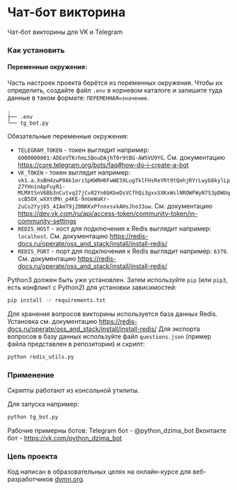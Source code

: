 # Чат-бот викторина
Чат-бот викторины для VK и Telegram

### Как установить
#### Переменные окружения:

Часть настроек проекта берётся из переменных окружения. Чтобы их определить, создайте файл `.env` в корневом каталоге и запишите туда данные в таком формате: `ПЕРЕМЕННАЯ=значение`.

```
.
├── .env
└── tg_bot.py
```
Обязательные переменные окружения:
- `TELEGRAM_TOKEN` - токен выглядит например: `6000000001:ADEeVTKrhmLSBouDAjhT0r9tBG-AW5VU9YG`. См. документацию https://core.telegram.org/bots/faq#how-do-i-create-a-bot
- `VK_TOKEN` - токен выглядит например:
  `vk1.a.XxBH4zwP0Ak1eriSpKWRH6FwWE59LugTklFHsReYRt9tQehjRYrLwyb8kylLp27YHninApFuyRi-MLMXtSnV6Bb3nCutvq27jCv82Yn6bKbeDsVCfhQi3gxxSXKxWslNROWFWyN7S3pDWUqscB5OX_wXXtdMn_p4KE-9nUeWaKr-2uCo2Yyj65_4IAmT9jZ0NKKxPfnnxsxkAHsJho33uw`.
  См. документацию https://dev.vk.com/ru/api/access-token/community-token/in-community-settings
- `REDIS_HOST` - хост для подключения к Redis выглядит например: `localhost`. См. документацию https://redis-docs.ru/operate/oss_and_stack/install/install-redis/
- `REDIS_PORT` - порт для подключения к Redis выглядит например: `6379`. См. документацию https://redis-docs.ru/operate/oss_and_stack/install/install-redis/


Python3 должен быть уже установлен. 
Затем используйте `pip` (или `pip3`, есть конфликт с Python2) для установки зависимостей:

```sh
pip install -r requirements.txt
```

Для хранения вопросов викторины используется база данных Redis.
Установка см. документацию https://redis-docs.ru/operate/oss_and_stack/install/install-redis/ 
Для экспорта вопросов в базу данных используйте файл `questions.json` (пример файла представлен в репозитории) и скрипт: 
```sh
python redis_utils.py
```

### Применение
Скрипты работают из консольной утилиты.

Для запуска например:
```sh
python tg_bot.py
```

Рабочие примерны ботов:
Telegram бот - @python_dzima_bot
Вконтакте бот - https://vk.com/python_dzima_bot


### Цель проекта

Код написан в образовательных целях на онлайн-курсе для веб-разработчиков [dvmn.org](https://dvmn.org/).